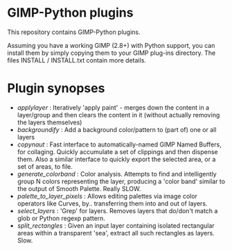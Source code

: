 GIMP-Python plugins
====================

This repository contains GIMP-Python plugins. 

Assuming you have a working GIMP (2.8+) with Python support,
you can install them by simply copying them to your GIMP plug-ins directory. The files INSTALL / INSTALL.txt contain more details.

Plugin synopses
================

* *applylayer* : Iteratively 'apply paint' - merges down the content in a layer/group and then clears the content in it (without actually removing the layers themselves)
* *backgroundify* : Add a background color/pattern to (part of) one or all layers
* *copynaut* : Fast interface to automatically-named GIMP Named Buffers, for collaging. Quickly accumulate a set of clippings and then dispense them. Also a similar interface to quickly export the selected area, or a set of areas, to file.
* *generate_colorband* : Color analysis. Attempts to find and intelligently group N colors representing the layer, producing a 'color band' similar to the output of Smooth Palette. Really SLOW.
* *palette_to_layer_pixels* : Allows editing palettes via image color operators like Curves, by.. transferring them into and out of layers.
* *select_layers* : 'Grep' for layers. Removes layers that do/don't match a glob or Python regexp pattern.
* *split_rectangles* : Given an input layer containing isolated rectangular areas within a transparent 'sea', extract all such rectangles as layers. Slow.
